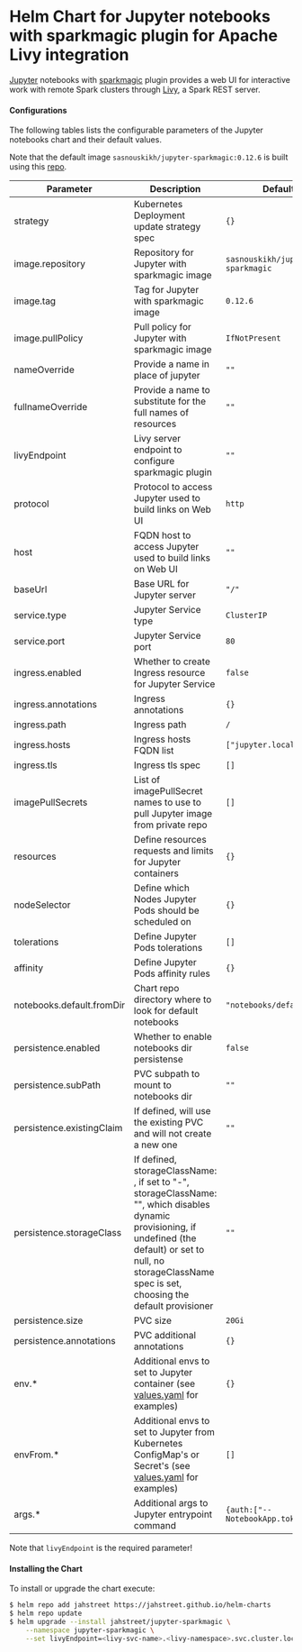 # Helm Chart for Jupyter notebooks with sparkmagic plugin for Apache Livy integration

[Jupyter](https://jupyter.org/) notebooks with [sparkmagic](https://github.com/jupyter-incubator/sparkmagic) plugin provides a web UI for interactive work with remote Spark clusters through [Livy](https://livy.incubator.apache.org/), a Spark REST server.

#### Configurations

The following tables lists the configurable parameters of the Jupyter notebooks chart and their default values.

Note that the default image `sasnouskikh/jupyter-sparkmagic:0.12.6` is built using this [repo](https://github.com/jahstreet/spark-on-kubernetes-docker/tree/master/jupyter).

| Parameter                            | Description                                                      |Default                                                                                                                         |
| ------------------------------------ |----------------------------------------------------------------- | ------------------------------------------------------------------------------------------------------------------------------ |
| strategy | Kubernetes Deployment update strategy spec | `{}` |
| image.repository | Repository for Jupyter with sparkmagic image | `sasnouskikh/jupyter-sparkmagic` |
| image.tag | Tag for Jupyter with sparkmagic image | `0.12.6` |
| image.pullPolicy | Pull policy for Jupyter with sparkmagic image | `IfNotPresent` |
| nameOverride | Provide a name in place of jupyter | `""` |
| fullnameOverride | Provide a name to substitute for the full names of resources | `""` |
| livyEndpoint | Livy server endpoint to configure sparkmagic plugin | `""` |
| protocol | Protocol to access Jupyter used to build links on Web UI | `http` |
| host | FQDN host to access Jupyter used to build links on Web UI | `""` |
| baseUrl | Base URL for Jupyter server | `"/"` |
| service.type | Jupyter Service type | `ClusterIP` |
| service.port | Jupyter Service port | `80` |
| ingress.enabled | Whether to create Ingress resource for Jupyter Service | `false` |
| ingress.annotations | Ingress annotations | `{}` |
| ingress.path | Ingress path | `/` |
| ingress.hosts | Ingress hosts FQDN list | `["jupyter.local"]` |
| ingress.tls | Ingress tls spec | `[]` |
| imagePullSecrets | List of imagePullSecret names to use to pull Jupyter image from private repo | `[]` |
| resources | Define resources requests and limits for Jupyter containers | `{}` |
| nodeSelector | Define which Nodes Jupyter Pods should be scheduled on | `{}` |
| tolerations | Define Jupyter Pods tolerations | `[]` |
| affinity | Define Jupyter Pods affinity rules | `{}` |
| notebooks.default.fromDir | Chart repo directory where to look for default notebooks | `"notebooks/default"` |
| persistence.enabled | Whether to enable notebooks dir persistense | `false` |
| persistence.subPath | PVC subpath to mount to notebooks dir | `""` |
| persistence.existingClaim | If defined, will use the existing PVC and will not create a new one | `""` |
| persistence.storageClass | If defined, storageClassName: <storageClass>, if set to "-", storageClassName: "", which disables dynamic provisioning, if undefined (the default) or set to null, no storageClassName spec is set, choosing the default provisioner | `""` |
| persistence.size | PVC size | `20Gi` |
| persistence.annotations | PVC additional annotations | `{}` |
| env.* | Additional envs to set to Jupyter container (see [values.yaml](values.yaml) for examples) | `{}` |
| envFrom.* | Additional envs to set to Jupyter from Kubernetes ConfigMap's or Secret's (see [values.yaml](values.yaml) for examples) | `[]` |
| args.* | Additional args to Jupyter entrypoint command | `{auth:["--NotebookApp.token=''"]}` |

Note that `livyEndpoint` is the required parameter!

#### Installing the Chart

To install or upgrade the chart execute:

```bash
$ helm repo add jahstreet https://jahstreet.github.io/helm-charts
$ helm repo update
$ helm upgrade --install jahstreet/jupyter-sparkmagic \
    --namespace jupyter-sparkmagic \
    --set livyEndpoint=<livy-svc-name>.<livy-namespace>.svc.cluster.local:<livy-svc-port>
```
